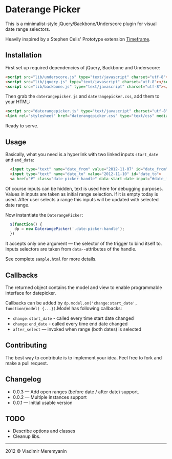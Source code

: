 # Daterange Picker

This is a minimalist-style jQuery/Backbone/Underscore plugin for visual date range selectors.

Heavily inspired by a Stephen Celis' Prototype extension [Timeframe](http://stephencelis.github.com/timeframe/).

## Installation

First set up required dependencies of jQuery, Backbone and Underscore:

```html
<script src="lib/underscore.js" type="text/javascript" charset="utf-8"></script>
<script src="lib/jquery.js" type="text/javascript" charset="utf-8"></script>
<script src="lib/backbone.js" type="text/javascript" charset="utf-8"></script>
```

Then grab the `daterangepicker.js` and `daterangepicker.css`, add them to your HTML:

```html
<script src="daterangepicker.js" type="text/javascript" charset="utf-8"></script>
<link rel="stylesheet" href="daterangepicker.css" type="text/css" media="screen">
```

Ready to serve.

## Usage

Basically, what you need is a hyperlink with two linked inputs `start_date` and `end_date`:

```html
  <input type="text" name="date_from" value="2012-11-07" id="date_from"> — 
  <input type="text" name="date_to" value="2012-11-10" id="date_to">
  <a href="#" class="date-picker-handle" data-start-date-input="#date_from" data-end-date-input="#date_to">show datepicker</a>
```

Of course inputs can be hidden, text is used here for debugging purposes. Values in inputs are taken as initial range selection. If it is empty today is used. After user selects a range this inputs will be updated with selected date range.

Now instantiate the `DaterangePicker`:

```javascript
  $(function() {
    dp = new DaterangePicker('.date-picker-handle');
  })
```

It accepts only one argument — the selector of the trigger to bind itself to. Inputs selectors are taken from `data-`-attributes of the handle.

See complete `sample.html` for more details.

## Callbacks

The returned object contains the model and view to enable programmable interface for datepicker.

Callbacks can be added by `dp.model.on('change:start_date', function(model) {...})`.Model has following callbacks:

* `change:start_date` - called every time start date changed
* `change:end_date` - called every time end date changed
* `after_select` — invoked when range (both dates) is selected

## Contributing

The best way to contribute is to implement your idea. Feel free to fork and make a pull request.

## Changelog

* 0.0.3 — Add open ranges (before date / after date) support.
* 0.0.2 — Multiple instances support
* 0.0.1 — Initial usable version

## TODO

* Describe options and classes
* Cleanup libs.

---

2012 © Vladimir Meremyanin

